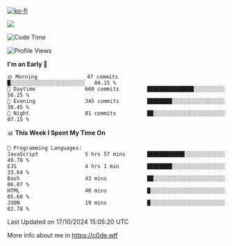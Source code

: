 [![ko-fi](https://ko-fi.com/img/githubbutton_sm.svg)](https://ko-fi.com/Z8Z4Y2LKX)

<a href="https://wakatime.com"><img src="https://wakatime.com/share/@c0dezin/b7f18a7c-ab3a-40b8-8bc7-b1b7bf71f1d6.svg" /></a>

<!--START_SECTION:waka-->
![Code Time](http://img.shields.io/badge/Code%20Time-128%20hrs%2028%20mins-blue)

![Profile Views](http://img.shields.io/badge/Profile%20Views-0-blue)

**I'm an Early 🐤** 

```text
🌞 Morning                47 commits          █░░░░░░░░░░░░░░░░░░░░░░░░   04.15 % 
🌆 Daytime                660 commits         ███████████████░░░░░░░░░░   58.25 % 
🌃 Evening                345 commits         ████████░░░░░░░░░░░░░░░░░   30.45 % 
🌙 Night                  81 commits          ██░░░░░░░░░░░░░░░░░░░░░░░   07.15 % 
```


📊 **This Week I Spent My Time On** 

```text
💬 Programming Languages: 
JavaScript               5 hrs 57 mins       ████████████░░░░░░░░░░░░░   49.70 % 
EJS                      4 hrs 1 min         ████████░░░░░░░░░░░░░░░░░   33.64 % 
Bash                     43 mins             ██░░░░░░░░░░░░░░░░░░░░░░░   06.07 % 
HTML                     40 mins             █░░░░░░░░░░░░░░░░░░░░░░░░   05.60 % 
JSON                     19 mins             █░░░░░░░░░░░░░░░░░░░░░░░░   02.78 % 
```


 Last Updated on 17/10/2024 15:05:20 UTC
<!--END_SECTION:waka-->

More info about me in https://c0de.wtf
